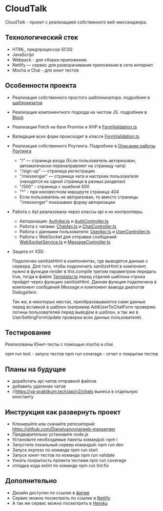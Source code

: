 # CloudTalk

CloudTalk - проект с реализацией собственного веб-мессенджера.

## Технологический стек

- HTML, предпроцессор SCSS
- JavaScript
- Webpack - для сборки приложения.
- Netlify — сервис для разворачивания приложения в сети интернет.
- Mocha и Chai - для юнит тестов

## Особенности проекта
- Реализация собственного простого шаблонизатора. подробнее в [шаблонизатор](src/utils/Templator/README.md)
- Реализация компонентного подхода на чистом JS. подробнее в [Block](src/utils/ComponentFunctions/README.md)
- Реализация Fetch на базе Promise и XHP в [FormValidation.ts](src/utils/FormValidation/FormValidation.ts)
- Валидация всех форм происходит в классе [FormValidation.ts](src/utils/FormValidation/FormValidation.ts)
- Реализация собственного Роутинга. Подробнее в [Описание работы Роутинга](src/utils/Router/README.md)

    - "/" — страница входа (Если пользователь авторизован, автоматически перенаправляет на страницу чата)
    - "/sign-up" — страница регистрации
    - "/messenger" — страница чата и настроек пользователя (находятся на одной странице в разных разделах)
    - "/500" - страница с ошибкой 500
    - "*" - при неизвестном маршруте страница 404
    - Если пользователь не авторизован, то вместо страницы "/messenger" показываю форму авторизации.

- Работа с Api реализована через классы api и их контроллеры. 
    - Авторизация:  [AuthApi.ts](src/api/AuthApi/AuthApi.ts) и  [AuthController.ts](src/controllers/AuthController.ts)
    - Работа с чатами:  [ChatApi.ts](src/api/ChatApi/ChatApi.ts) и  [ChatController.ts](src/controllers/ChatController.ts) 
    - Работа с данными пользователя:  [UserApi.ts](src/api/UserApi/UserApi.ts) и  [UserController.ts](src/controllers/UserController.ts) 
    - Работа с WebSocket для отправки сообщений:  [WebSocketService.ts](src/utils/WebSocketService/WebSocketService.ts) и  [MessageController.ts](src/controllers/MessageController.ts) 
- Защита от XSS: 

    Подключен sanitizeHtml в компонентах, где выводятся данные с сервера. Для того, чтобы подключить sanitizeHtml в компонент, нужно в функции render в this.compile третим параметром передать true, тогда в файле [Templator.ts](src/utils/Templator/Templator.ts) перед отдачей шаблона строка пройдет через функцию sanitizeHtml. Данная функция подключена в компонент сообщений Message и компонент вывода диалогов DialogsItem. 

    
    Так же, в некоторых местах, преобразовываются сами данные перед вставкой в шаблон (например AddUserToChatForm проверяю логины пользователей перед выводом в шаблон, а так же в UserSettingFormUpdate проверка всех данных пользователя).
    

## Тестирование 

Реализованы Юнит-тесты с помощью  mocha и chai.

npm run test - запуск тестов
npm run coverage - отчет о покрытии тестов
    
## Планы на будущее
- доработать api чатов отправкой файлов
- добавить удаление чатов
- //https://ya-praktikum.tech/api/v2/chats вынеси в отдельную константу

## Инструкция как развернуть проект

- Клонируйте или скачайте репозиторий: https://github.com/DianaIvanovna/web-messenger
- Предварительно установите node.js
- Установите необходимые пакеты командой: npm i
- Запустите локальный сервер командой: npm run dev
- Запуск express по команде npm run start
- Запуск юнит-тестов по команде npm run validate
- Узнать покрытость проекта тестами npm run coverage
- отладка кода eslint по команде npm run lint:fix


## Дополнительно

- Дизайн доступен по ссылке в [фигме](https://www.figma.com/file/AcJiYk7XlOvnSpgjThv3DP/CloudTalk?node-id=13%3A30)
- Сервис можно посмотреть по ссылке в [Netlify](https://dianaivanovna-web-messenger.netlify.app/)
- А так же сервис можно посмотреть в  [Heroku](https://hidden-sea-55131.herokuapp.com/)
